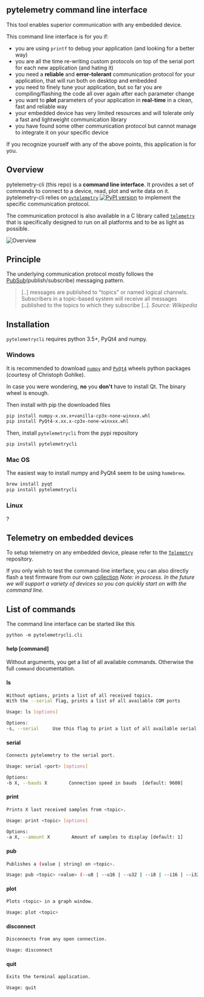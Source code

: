 ## pytelemetry command line interface

This tool enables superior communication with any embedded device.

This command line interface is for you if:

* you are using `printf` to debug your application (and looking for a better way)
* you are all the time re-writing custom protocols on top of the serial port for each new application (and hating it)
* you need a **reliable** and **error-tolerant** communication protocol for your application, that will run both on desktop and embedded
* you need to finely tune your application, but so far you are compiling/flashing the code all over again after each parameter change
* you want to **plot** parameters of your application in **real-time** in a clean, fast and reliable way
* your embedded device has very limited resources and will tolerate only a fast and lightweight communication library
* you have found some other communication protocol but cannot manage to integrate it on your specific device

If you recognize yourself with any of the above points, this application is for you.

## Overview
pytelemetry-cli (this repo) is a **command line interface**. It provides a set of commands to connect to a device, read, plot and write data on it.
pytelemetry-cli relies on [`pytelemetry`](https://github.com/Overdrivr/pytelemetry)
[![PyPI version](https://badge.fury.io/py/pytelemetry.svg)](https://badge.fury.io/py/pytelemetry)
to implement the specific communication protocol.

The communication protocol is also available in a C library called [`telemetry`](https://github.com/Overdrivr/pytelemetry)
 that is specifically designed to run on all platforms and to be as light as possible.

![Overview](https://raw.githubusercontent.com/Overdrivr/pytelemetrycli/master/overview.png)

## Principle
The underlying communication protocol mostly follows the [PubSub](https://en.wikipedia.org/wiki/Publish%E2%80%93subscribe_pattern)(publish/subscribe) messaging pattern.

> [..] messages are published to "topics" or named logical channels. Subscribers in a topic-based system will receive all messages published to
> the topics to which they subscribe [..].
> *Source: Wikipedia*

## Installation
`pytelemetrycli` requires python 3.5+, PyQt4 and numpy.

### Windows
It is recommended to download [`numpy`](http://www.lfd.uci.edu/~gohlke/pythonlibs/#numpy) and [`PyQt4`](http://www.lfd.uci.edu/~gohlke/pythonlibs/#pyqt4) wheels python packages (courtesy of Christoph Gohlke).

In case you were wondering, **no** you **don't** have to install Qt. The binary wheel is enough.

Then install with pip the downloaded files

```bash
pip install numpy-x.xx.x+vanilla-cp3x-none-winxxx.whl
pip install PyQt4-x.xx.x-cp3x-none-winxxx.whl
```

Then, install `pytelemetrycli` from the pypi repository

```bash
pip install pytelemetrycli
```

### Mac OS
The easiest way to install numpy and PyQt4 seem to be using `homebrew`.

```bash
brew install pyqt
pip install pytelemetrycli
```

### Linux

?

## Telemetry on embedded devices
To setup telemetry on any embedded device, please refer to the [`Telemetry`](https://github.com/Overdrivr/Telemetry) repository.

If you only wish to test the command-line interface, you can also directly flash a test firmware from our own [collection](#)
*Note: in process. In the future we will support a variety of devices so you can quickly start on with the command line.*

## List of commands
The command line interface can be started like this
```
python -m pytelemetrycli.cli
```

#### help [command]
Without arguments, you get a list of all available commands. Otherwise the full `command` documentation.

#### ls
```bash
Without options, prints a list of all received topics.
With the --serial flag, prints a list of all available COM ports

Usage: ls [options]

Options:
-s, --serial     Use this flag to print a list of all available serial ports
```

#### serial
```bash
Connects pytelemetry to the serial port.

Usage: serial <port> [options]

Options:
-b X, --bauds X        Connection speed in bauds  [default: 9600]
```

#### print
```bash
Prints X last received samples from <topic>.

Usage: print <topic> [options]

Options:
-a X, --amount X        Amount of samples to display [default: 1]
```

#### pub
```bash
Publishes a (value | string) on <topic>.

Usage: pub <topic> <value> (--u8 | --u16 | --u32 | --i8 | --i16 | --i32 | --f32 | --s)
```

#### plot
```bash
Plots <topic> in a graph window.

Usage: plot <topic>
```

#### disconnect
```bash
Disconnects from any open connection.

Usage: disconnect
```

#### quit
```bash
Exits the terminal application.

Usage: quit
```
